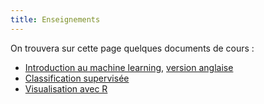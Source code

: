 ```yaml
---
title: Enseignements
---
```


On trouvera sur cette page quelques documents de cours :

  - [Introduction au machine learning](https://lrouviere.github.io/intro-machine-learning/), [version anglaise](https://lrouviere.github.io/ml_lecture/)
  - [Classification supervisée](https://lrouviere.github.io/classif_sup/)
  - [Visualisation avec R](https://lrouviere.github.io/VISU/)
  